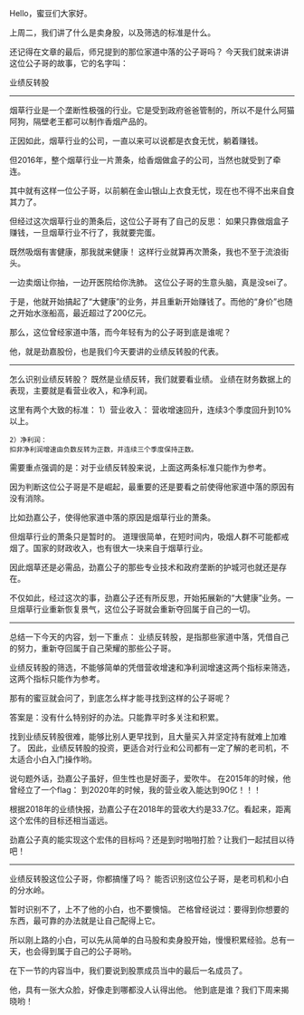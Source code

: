 <!--
 * @Author: XueBaBa
 * @Description: 文件描述~
 * @Date: 2020-12-14 17:17:11
 * @LastEditTime: 2020-12-14 17:41:55
 * @LastEditors: Do not edit
 * @FilePath: /books/pages/9-股票分类/业绩反转股.md
-->

 

Hello，蜜豆们大家好。

上周二，我们讲了什么是卖身股，以及筛选的标准是什么。

还记得在文章的最后，师兄提到的那位家道中落的公子哥吗？
今天我们就来讲讲这位公子哥的故事，它的名字叫：

业绩反转股

---


烟草行业是一个垄断性极强的行业。它是受到政府爸爸管制的，所以不是什么阿猫阿狗，隔壁老王都可以制作香烟产品的。

正因如此，烟草行业的公司，一直以来可以说都是衣食无忧，躺着赚钱。

但2016年，整个烟草行业一片萧条，给香烟做盒子的公司，当然也就受到了牵连。

其中就有这样一位公子哥，以前躺在金山银山上衣食无忧，现在也不得不出来自食其力了。

但经过这次烟草行业的萧条后，这位公子哥有了自己的反思：
如果只靠做烟盒子赚钱，一旦烟草行业不行了，我就要完蛋。

既然吸烟有害健康，那我就来健康！
这样行业就算再次萧条，我也不至于流浪街头。

一边卖烟让你抽，一边开医院给你洗肺。
这位公子哥的生意头脑，真是没sei了。

于是，他就开始搞起了“大健康”的业务，并且重新开始赚钱了。而他的“身价”也随之开始水涨船高，最近超过了200亿元。

那么，这位曾经家道中落，而今年轻有为的公子哥到底是谁呢？

他，就是劲嘉股份，也是我们今天要讲的业绩反转股的代表。

---


怎么识别业绩反转股？
既然是业绩反转，我们就要看业绩。
业绩在财务数据上的表现，主要就是看营业收入，和净利润。

这里有两个大致的标准：
    1）营业收入：
    营收增速回升，连续3个季度回升到10%以上。

    2）净利润：
    扣非净利润增速由负数反转为正数，并连续三个季度保持正数。

需要重点强调的是：对于业绩反转股来说，上面这两条标准只能作为参考。

因为判断这位公子哥是不是崛起，最重要的还是要看之前使得他家道中落的原因有没有消除。

比如劲嘉公子，使得他家道中落的原因是烟草行业的萧条。

但烟草行业的萧条只是暂时的。
道理很简单，在短时间内，吸烟人群不可能都戒烟了。国家的财政收入，也有很大一块来自于烟草行业。

因此烟草还是必需品，劲嘉公子的那些专业技术和政府垄断的护城河也就还是存在。

不仅如此，经过这次的事，劲嘉公子还有所反思，开始拓展新的“大健康”业务。一旦烟草行业重新恢复景气，这位公子哥就会重新夺回属于自己的一切。	

---


总结一下今天的内容，划一下重点：
业绩反转股，是指那些家道中落，凭借自己的努力，重新夺回属于自己荣耀的那些公子哥。

业绩反转股的筛选，不能够简单的凭借营收增速和净利润增速这两个指标来筛选，这两个指标只能作为参考。

那有的蜜豆就会问了，到底怎么样才能寻找到这样的公子哥呢？

答案是：没有什么特别好的办法。只能靠平时多关注和积累。

找到业绩反转股很难，能够比别人更早找到，且大量买入并坚定持有就难上加难了。
因此，业绩反转股的投资，更适合对行业和公司都有一定了解的老司机，不太适合小白入门操作哟。

说句题外话，劲嘉公子虽好，但生性也是好面子，爱吹牛。
在2015年的时候，他曾经立了一个flag：
到2020年的时候，我的营业收入能达到90亿！！！

根据2018年的业绩快报，劲嘉公子在2018年的营收大约是33.7亿。看起来，距离这个宏伟的目标还相当遥远。

劲嘉公子真的能实现这个宏伟的目标吗？还是到时啪啪打脸？让我们一起拭目以待吧！
 

---


业绩反转股这位公子哥，你都搞懂了吗？
能否识别这位公子哥，是老司机和小白的分水岭。

暂时识别不了，上不了他的小白，也不要懊恼。
芒格曾经说过：要得到你想要的东西，最可靠的办法就是让自己配得上它。

所以刚上路的小白，可以先从简单的白马股和卖身股开始，慢慢积累经验。总有一天，也会得到属于自己的公子哥哟。

在下一节的内容当中，我们要说到股票成员当中的最后一名成员了。

他，具有一张大众脸，好像走到哪都没人认得出他。
他到底是谁？我们下周来揭晓哟！